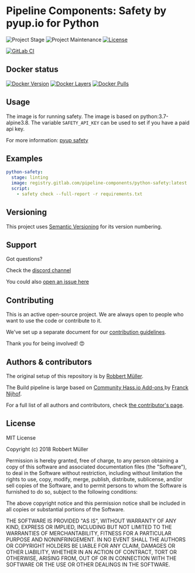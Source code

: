 # Pipeline Components: Safety by pyup.io for Python

![Project Stage][project-stage-shield]
![Project Maintenance][maintenance-shield]
[![License][license-shield]](LICENSE)

[![GitLab CI][gitlabci-shield]][gitlabci]

## Docker status

[![Docker Version][version-shield]][microbadger]
[![Docker Layers][layers-shield]][microbadger]
[![Docker Pulls][pulls-shield]][dockerhub]

## Usage

The image is for running safety. The image is based on python:3.7-alpine3.8.
The variable `SAFETY_API_KEY` can be used to set if you have a paid api key.

For more information: [pyup safety][pyuplink]

## Examples

```yaml
python-safety:
  stage: linting
  image: registry.gitlab.com/pipeline-components/python-safety:latest
  script:
    - safety check --full-report -r requirements.txt
```

## Versioning

This project uses [Semantic Versioning][semver] for its version numbering.

## Support

Got questions?

Check the [discord channel][discord]

You could also [open an issue here][issue]

## Contributing

This is an active open-source project. We are always open to people who want to
use the code or contribute to it.

We've set up a separate document for our [contribution guidelines](CONTRIBUTING.md).

Thank you for being involved! :heart_eyes:

## Authors & contributors

The original setup of this repository is by [Robbert Müller][mjrider].

The Build pipeline is large based on [Community Hass.io Add-ons
][hassio-addons] by [Franck Nijhof][frenck].

For a full list of all authors and contributors,
check [the contributor's page][contributors].

## License

MIT License

Copyright (c) 2018 Robbert Müller

Permission is hereby granted, free of charge, to any person obtaining a copy
of this software and associated documentation files (the "Software"), to deal
in the Software without restriction, including without limitation the rights
to use, copy, modify, merge, publish, distribute, sublicense, and/or sell
copies of the Software, and to permit persons to whom the Software is
furnished to do so, subject to the following conditions:

The above copyright notice and this permission notice shall be included in all
copies or substantial portions of the Software.

THE SOFTWARE IS PROVIDED "AS IS", WITHOUT WARRANTY OF ANY KIND, EXPRESS OR
IMPLIED, INCLUDING BUT NOT LIMITED TO THE WARRANTIES OF MERCHANTABILITY,
FITNESS FOR A PARTICULAR PURPOSE AND NONINFRINGEMENT. IN NO EVENT SHALL THE
AUTHORS OR COPYRIGHT HOLDERS BE LIABLE FOR ANY CLAIM, DAMAGES OR OTHER
LIABILITY, WHETHER IN AN ACTION OF CONTRACT, TORT OR OTHERWISE, ARISING FROM,
OUT OF OR IN CONNECTION WITH THE SOFTWARE OR THE USE OR OTHER DEALINGS IN THE
SOFTWARE.

[commits]: https://gitlab.com/pipeline-components/python-safety/-/commits/master
[contributors]: https://gitlab.com/pipeline-components/python-safety/-/graphs/master
[dockerhub]: https://hub.docker.com/r/pipelinecomponents/python-safety
[license-shield]: https://img.shields.io/badge/License-MIT-green.svg
[mjrider]: https://gitlab.com/mjrider
[discord]: https://discord.gg/vhxWFfP
[gitlabci-shield]: https://img.shields.io/gitlab/pipeline/pipeline-components/python-safety.svg
[gitlabci]: https://gitlab.com/pipeline-components/python-safety/-/commits/master
[issue]: https://gitlab.com/pipeline-components/python-safety/issues
[keepchangelog]: http://keepachangelog.com/en/1.0.0/
[layers-shield]: https://images.microbadger.com/badges/image/pipelinecomponents/python-safety.svg
[maintenance-shield]: https://img.shields.io/maintenance/yes/2022.svg
[microbadger]: https://microbadger.com/images/pipelinecomponents/python-safety
[project-stage-shield]: https://img.shields.io/badge/project%20stage-production%20ready-brightgreen.svg
[pulls-shield]: https://img.shields.io/docker/pulls/pipelinecomponents/python-safety.svg
[releases]: https://gitlab.com/pipeline-components/python-safety/tags
[repository]: https://gitlab.com/pipeline-components/python-safety
[semver]: http://semver.org/spec/v2.0.0.html
[version-shield]: https://images.microbadger.com/badges/version/pipelinecomponents/python-safety.svg

[frenck]: https://github.com/frenck
[hassio-addons]: https://github.com/hassio-addons
[pyuplink]: https://pyup.io/safety/
